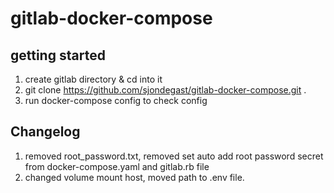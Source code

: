 # gitlab-docker-compose

## getting started

1. create gitlab directory & cd into it
2. git clone https://github.com/sjondegast/gitlab-docker-compose.git .
3. run docker-compose config to check config

## Changelog

1. removed root_password.txt, removed set auto add root password secret from docker-compose.yaml and gitlab.rb file
2. changed volume mount host, moved path to .env file.
